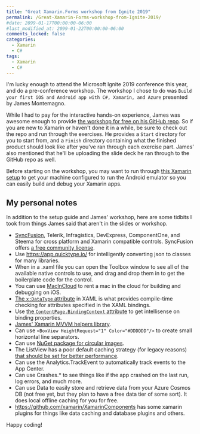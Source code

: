 ```yaml
---
title: "Great Xamarin.Forms workshop from Ignite 2019"
permalink: /Great-Xamarin-Forms-workshop-from-Ignite-2019/
#date: 2099-01-17T00:00:00-06:00
#last_modified_at: 2099-01-22T00:00:00-06:00
comments_locked: false
categories:
  - Xamarin
  - C#
tags:
  - Xamarin
  - C#
---
```


I'm lucky enough to attend the Microsoft Ignite 2019 conference this year, and do a pre-conference workshop.
The workshop I chose to do was `Build your first iOS and Android app with C#, Xamarin, and Azure` presented by James Montemagno.

While I had to pay for the interactive hands-on experience, James was awesome enough to provide [the workshop for free on his GitHub repo](https://github.com/jamesmontemagno/xamarin.forms-workshop).
So if you are new to Xamarin or haven't done it in a while, be sure to check out the repo and run through the exercises.
He provides a `Start` directory for you to start from, and a `Finish` directory containing what the finished product should look like after you've ran through each exercise part.
James' also mentioned that he'll be uploading the slide deck he ran through to the GitHub repo as well.

Before starting on the workshop, you may want to run through [this Xamarin setup](https://dotnet.microsoft.com/learn/xamarin/hello-world-tutorial/intro) to get your machine configured to run the Android emulator so you can easily build and debug your Xamarin apps.

## My personal notes

In addition to the setup guide and James' workshop, here are some tidbits I took from things James said that aren't in the slides or workshop.

- [SyncFusion](https://www.syncfusion.com), Telerik, Infragistics, DevExpress, ComponentOne, and Steema for cross platform and Xamarin compatible controls.
  SyncFusion offers [a free community license](https://www.syncfusion.com/products/communitylicense).
- Use <https://app.quicktype.io/> for intelligently converting json to classes for many libraries.
- When in a .xaml file you can open the Toolbox window to see all of the available native controls to use, and drag and drop them in to get the boilerplate code for the control.
- You can use [MacInCloud](https://www.macincloud.com) to rent a mac in the cloud for building and debugging on iOS.
- [The `x:DataType` attribute](https://github.com/jamesmontemagno/xamarin.forms-workshop/tree/master/Part%201%20-%20Displaying%20Data#displaying-data-1) in XAML is what provides compile-time checking for attributes specified in the XAML bindings.
- Use [the `ContentPage.BindingContext` attribute](https://github.com/jamesmontemagno/xamarin.forms-workshop/tree/master/Part%202%20-%20MVVM%20%26%20Data%20Binding#build-the-monkeys-user-interface) to get intellisense on binding properties.
- [James' Xamarin MVVM helpers library](https://github.com/jamesmontemagno/mvvm-helpers).
- Can use `<BoxView HeightRequest="1" Color="#DDDDDD"/>` to create small horizontal line separators.
- Can use [NuGet package for circular images](https://github.com/jamesmontemagno/xamarin.forms-workshop/tree/master/Part%203%20-%20Navigation#create-detailspagexaml-ui).
- The ListView has a poor default caching strategy (for legacy reasons) [that should be set for better performance](https://github.com/jamesmontemagno/xamarin.forms-workshop/tree/master/Part%205%20-%20Pull%20To%20Refresh%20%26%20ListView%20Optimizations#caching-strategy).
- Can use the Analytics.TrackEvent to automatically track events to the App Center.
- Can use Crashes.* to see things like if the app crashed on the last run, log errors, and much more.
- Can use Data to easily store and retrieve data from your Azure Cosmos DB (not free yet, but they plan to have a free data tier of some sort).
  It does local offline caching for you for free.
- <https://github.com/xamarin/XamarinComponents> has some xamarin plugins for things like data caching and database plugins and others.

Happy coding!
